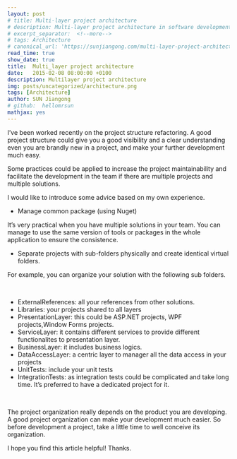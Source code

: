 ```yaml
---
layout: post
# title: Multi-layer project architecture
# description: Multi-layer project architecture in software development
# excerpt_separator:  <!--more-->
# tags: Architecture
# canonical_url: 'https://sunjiangong.com/multi-layer-project-architecture/'
read_time: true
show_date: true
title:  Multi_layer project architecture
date:   2015-02-08 08:00:00 +0100
description: Multilayer project architecture
img: posts/uncategorized/architecture.png
tags: [Architecture]
author: SUN Jiangong
# github:  hellomrsun
mathjax: yes
---
```



I’ve been worked recently on the project structure refactoring. A good project structure could give you a good visibility and a clear understanding even you are brandly new in a project, and make your further development much easy.

Some practices could be applied to increase the project maintainability and facilitate the development in the team if there are multiple projects and multiple solutions.

<!--more-->

I would like to introduce some advice based on my own experience.

- Manage common package (using Nuget)

It’s very practical when you have multiple solutions in your team. You can manage to use the same version of tools or packages in the whole application to ensure the consistence.

- Separate projects with sub-folders physically and create identical virtual folders.

For example, you can organize your solution with the following sub folders.

<br/>

- ExternalReferences: all your references from other solutions.
- Libraries: your projects shared to all layers
- PresentationLayer: this could be ASP.NET projects, WPF projects,Window Forms projects.
- ServiceLayer: it contains different services to provide different functionalites to presentation layer.
- BusinessLayer: it includes business logics.
- DataAccessLayer: a centric layer to manager all the data access in your projects
- UnitTests: include your unit tests
- IntegrationTests: as integration tests could be complicated and take long time. It’s preferred to have a dedicated project for it.

<br/>

The project organization really depends on the product you are developing. A good project organization can make your development much easier. So before development a project, take a little time to well conceive its organization.

I hope you find this article helpful! Thanks.